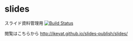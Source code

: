 # slides

スライド資料管理用
[![Build Status](https://travis-ci.org/ikeyat/slides.svg?branch=master)](https://travis-ci.org/ikeyat/slides)

閲覧はこちらから
http://ikeyat.github.io/slides-publish/slides/

